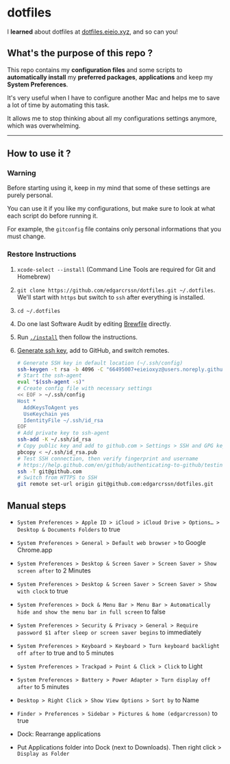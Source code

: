 # dotfiles

I **learned** about dotfiles at [dotfiles.eieio.xyz](http://dotfiles.eieio.xyz), and so can you!

## What's the purpose of this repo ?
This repo contains my **configuration files** and some scripts to **automatically install** my **preferred packages**, **applications** and keep my **System Preferences**.

It's very useful when I have to configure another Mac and helps me to save a lot of time by automating this task. 

It allows me to stop thinking about all my configurations settings anymore, which was overwhelming.

---
## How to use it ?

### Warning

Before starting using it, keep in my mind that some of these settings are purely personal.

You can use it if you like my configurations, but make sure to look at what each script do before running it.

For example, the `gitconfig` file contains only personal informations that you must change.

### Restore Instructions

1. `xcode-select --install` (Command Line Tools are required for Git and Homebrew)
2. `git clone https://github.com/edgarcrssn/dotfiles.git ~/.dotfiles`. We'll start with `https` but switch to `ssh` after everything is installed.
3. `cd ~/.dotfiles`
4. Do one last Software Audit by editing [Brewfile](Brewfile) directly.
5. Run [`./install`](install) then follow the instructions.
6. [Generate ssh key](https://help.github.com/en/github/authenticating-to-github/connecting-to-github-with-ssh), add to GitHub, and switch remotes.

    ```zsh
    # Generate SSH key in default location (~/.ssh/config)
    ssh-keygen -t rsa -b 4096 -C "66495007+eieioxyz@users.noreply.github.com"
    # Start the ssh-agent
    eval "$(ssh-agent -s)"
    # Create config file with necessary settings
    << EOF > ~/.ssh/config
    Host *
      AddKeysToAgent yes
      UseKeychain yes
      IdentityFile ~/.ssh/id_rsa
    EOF
    # Add private key to ssh-agent 
    ssh-add -K ~/.ssh/id_rsa
    # Copy public key and add to github.com > Settings > SSH and GPG keys
    pbcopy < ~/.ssh/id_rsa.pub
    # Test SSH connection, then verify fingerprint and username
    # https://help.github.com/en/github/authenticating-to-github/testing-your-ssh-connection
    ssh -T git@github.com
    # Switch from HTTPS to SSH
    git remote set-url origin git@github.com:edgarcrssn/dotfiles.git
    ```

## Manual steps

- `System Preferences > Apple ID > iCloud > iCloud Drive > Options… > Desktop & Documents Folders` to true
- `System Preferences > General > Default web browser >` to Google Chrome.app
- `System Preferences > Desktop & Screen Saver > Screen Saver > Show screen after` to 2 Minutes
- `System Preferences > Desktop & Screen Saver > Screen Saver > Show with clock` to true
- `System Preferences > Dock & Menu Bar > Menu Bar > Automatically hide and show the menu bar in full screen` to false
- `System Preferences > Security & Privacy > General > Require password $1 after sleep or screen saver begins` to immediately
- `System Preferences > Keyboard > Keyboard > Turn keyboard backlight off after` to true and to 5 minutes
- `System Preferences > Trackpad > Point & Click > Click` to Light
- `System Preferences > Battery > Power Adapter > Turn display off after` to 5 minutes

- `Desktop > Right Click > Show View Options > Sort by` to Name

- `Finder > Preferences > Sidebar > Pictures & home (edgarcresson)` to true

- Dock: Rearrange applications

- Put Applications folder into Dock (next to Downloads). Then right click > `Display as Folder`